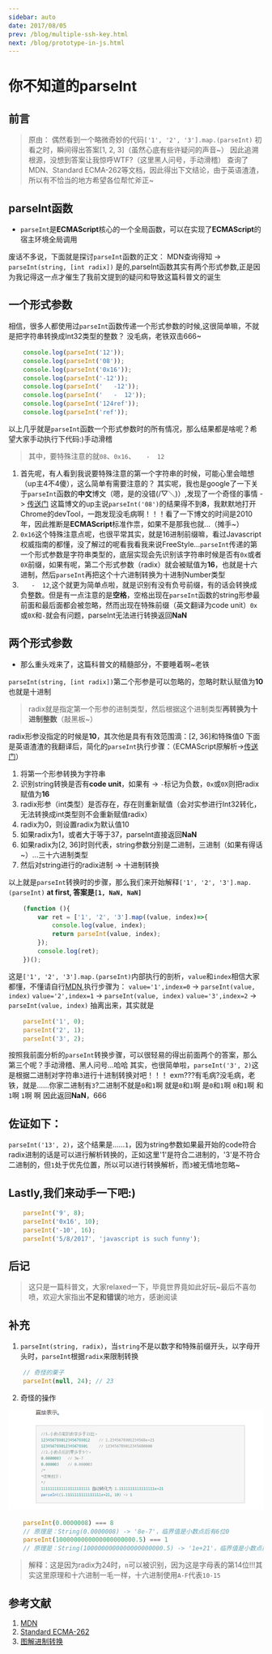 ```yaml
---
sidebar: auto
date: 2017/08/05
prev: /blog/multiple-ssh-key.html
next: /blog/prototype-in-js.html
---
```


# 你不知道的parseInt

## 前言

> 原由：
> 偶然看到一个略微奇妙的代码`['1', '2', '3'].map.(parseInt)`
> 初看之时，瞬间得出答案[1, 2, 3]（虽然心底有些许疑问的声音~）
> 因此追溯根源，没想到答案让我惊呼WTF?（这里黑人问号，手动滑稽）
> 查询了MDN、Standard ECMA-262等文档，因此得出下文结论，由于英语渣渣，所以有不恰当的地方希望各位帮忙斧正~

## parseInt函数

* `parseInt`是**ECMAScript**核心的一个全局函数，可以在实现了**ECMAScript**的宿主环境全局调用

废话不多说，下面就是探讨`parseInt`函数的正文：
MDN查询得知 -> `parseInt(string, [int radix])`
是的,parseInt函数其实有两个形式参数,正是因为我记得这一点才催生了我前文提到的疑问和导致这篇科普文的诞生

## 一个形式参数

相信，很多人都使用过`parseInt`函数传递一个形式参数的时候,这很简单嘛，不就是把字符串转换成Int32类型的整数？
没毛病，老铁双击666~
```javascript
    console.log(parseInt('12'));
    console.log(parseInt('08'));
    console.log(parseInt('0x16'));
    console.log(parseInt('-12'));
    console.log(parseInt('   -12'));
    console.log(parseInt('   -  12'));
    console.log(parseInt('124ref'));
    console.log(parseInt('ref'));
```
以上几乎就是`parseInt`函数一个形式参数时的所有情况，那么结果都是啥呢？希望大家手动执行下代码:)手动滑稽

> 其中，要特殊注意的就`08`、`0x16`、`   -  12`

1. 首先呢，有人看到我说要特殊注意的第一个字符串的时候，可能心里会暗想（up主4不4傻），这么简单有需要注意的？
其实呢，我也是google了一下关于`parseInt`函数的**中文**博文（嗯，是的没错(/▽＼)）,发现了一个奇怪的事情 -> [传送门](http://blog.csdn.net/guoxu775/article/details/5914796)
这篇博文的up主说`parseInt('08')`的结果得不到**8**，我默默地打开Chrome的devTool，一跑发现没毛病啊！！！看了一下博文的时间是2010年，因此推断是**ECMAScript**标准作祟，如果不是那我也就...（摊手~）
2. `0x16`这个特殊注意点呢，也很平常其实，就是16进制前缀嘛，看过Javascript权威指南的都懂，没了解过的呢看我看我来说FreeStyle...`parseInt`传递的第一个形式参数是字符串类型的，底层实现会先识别该字符串时候是否有`0x`或者`0X`前缀，如果有呢，第二个形式参数（radix）就会被赋值为**16**，也就是十六进制，然后`parseInt`再把这个十六进制转换为十进制Number类型
3. `   -  12`,这个就更为简单点啦，就是识别有没有负号前缀，有的话会转换成负整数。但是有一点注意的是**空格**，空格出现在`parseInt`函数的string形参最前面和最后面都会被忽略，然而出现在特殊前缀（英文翻译为code unit）`0x`或`0X`和`-`就会有问题，parseInt无法进行转换返回**NaN**

## 两个形式参数

* 那么重头戏来了，这篇科普文的精髓部分，不要睡着啊~老铁

`parseInt(string, [int radix])`第二个形参是可以忽略的，忽略时默认赋值为**10**也就是十进制

> radix就是指定第一个形参的进制类型，然后根据这个进制类型**再转换为十进制整数**（敲黑板~）

radix形参没指定的时候是**10**，其次他是具有有效范围滴：[2, 36]和特殊值0
下面是英语渣渣的我翻译后，简化的`parseInt`执行步骤：（ECMAScript原解析->[传送门](http://www.ecma-international.org/ecma-262/6.0/#sec-parseint-string-radix)）
1. 将第一个形参转换为字符串
2. 识别string转换是否有**code unit**，如果有 -> `-`标记为负数，`0x`或`0X`则把radix赋值为**16**
3. radix形参（int类型）是否存在，存在则重新赋值（会对实参进行Int32转化，无法转换成int类型则不会重新赋值radix）
4. radix为0，则设置radix为默认值10
5. 如果radix为1，或者大于等于37，parseInt直接返回**NaN**
6. 如果radix为[2, 36]时则代表，string参数分别是二进制，三进制（如果有得话~）...三十六进制类型
7. 然后对string进行的radix进制 -> 十进制转换

以上就是`parseInt`转换时的步骤，那么我们来开始解释`['1', '2', '3'].map.(parseInt)`
**at first, 答案是`[1, NaN, NaN]`**
```javascript
    (function (){
		var ret = ['1', '2', '3'].map((value, index)=>{
			console.log(value, index);
			return parseInt(value, index);
		});
		console.log(ret);
    })();
```
这是`['1', '2', '3'].map.(parseInt)`内部执行的剖析，`value`和`index`相信大家都懂，不懂请自行[MDN](https://developer.mozilla.org/en-US/docs/Web/JavaScript/Reference/Global_Objects/TypedArray/map),执行步骤为：
`value='1',index=0` -> `parseInt(value, index)`
`value='2',index=1` -> `parseInt(value, index)`
`value='3',index=2` -> `parseInt(value, index)`
抽离出来，其实就是
```javascript
    parseInt('1', 0);
    parseInt('2', 1);
    parseInt('3', 2);
```
按照我前面分析的`parseInt`转换步骤，可以很轻易的得出前面两个的答案，那么第三个呢？手动滑稽、黑人问号...哈哈
其实，也很简单啦，`parseInt('3', 2)`这是根据二进制对字符串`3`进行十进制转换对吧！！！
exm???有毛病?没毛病，老铁，就是......你家二进制有`3`?二进制不就是`0`和`1`啊
就是`0`和`1`啊
是`0`和`1`啊
`0`和`1`啊
和`1`啊
`1`啊
啊
因此返回**NaN**，666

## 佐证如下：

`parseInt('13', 2)`，这个结果是......`1`，因为string参数如果最开始的code符合radix进制的话是可以进行解析转换的，正如这里'1'是符合二进制的，'3'是不符合二进制的，但`1`处于优先位置，所以可以进行转换解析，而`3`被无情地忽略~

## Lastly,我们来动手一下吧:)
```javascript
    parseInt('9', 8);
    parseInt('0x16', 10);
    parseInt('-10', 16);
    parseInt('5/8/2017', 'javascript is such funny');
```

## 后记

> 这只是一篇科普文，大家relaxed一下，毕竟世界竟如此好玩~最后不喜勿喷，欢迎大家指出**不足和错误**的地方，感谢阅读

## 补充

1. `parseInt(string, radix)`，当`string`不是以数字和特殊前缀开头，以字母开头时，`parseInt`根据`radix`来限制转换
```javascript
    // 奇怪的栗子
    parseInt(null, 24); // 23
```
2. 奇怪的操作

![](./images/parseInt-in-js/2017-08-24_132857.png)

```javascript
    parseInt(0.0000008) === 8
    // 原理是：String(0.0000008) -> '8e-7'，临界值是小数点后有6位0
    parseInt(1000000000000000000000.5) === 1
    // 原理是：String(1000000000000000000000.5) -> '1e+21'，临界值是小数点前有21位0
```

> 解释：这是因为radix为24时，`n`可以被识别，因为这是字母表的第14位!!!其实这里原理和十六进制一毛一样，十六进制使用`A-F`代表`10-15`

## 参考文献

1. [MDN](https://developer.mozilla.org/en-US/docs/Web/JavaScript/Reference/Global_Objects/Number/parseInt)
2. [Standard ECMA-262](http://www.ecma-international.org/ecma-262/6.0/#sec-parseint-string-radix)
3. [图解进制转换](http://www.cnblogs.com/gaizai/p/4233780.html)
